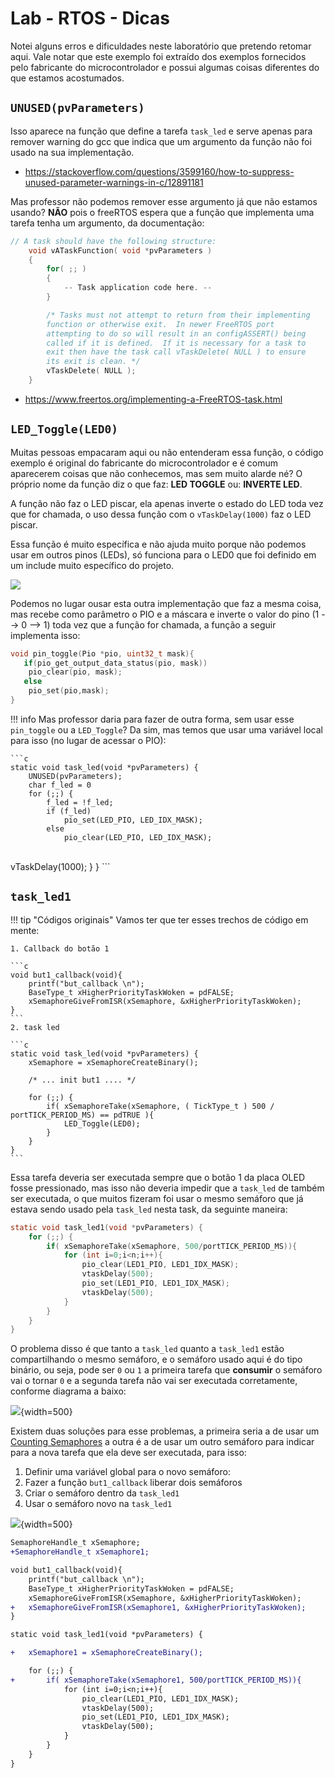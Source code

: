 # Lab - RTOS - Dicas

Notei alguns erros e dificuldades neste laboratório que
pretendo retomar aqui. Vale notar que este exemplo foi extraído dos exemplos fornecidos pelo fabricante do microcontrolador e possui algumas coisas diferentes do que estamos acostumados.

## `UNUSED(pvParameters)`

Isso aparece na função que define a tarefa `task_led` e
serve apenas para remover warning do gcc que indica que um argumento da função não foi usado na sua implementação.

- https://stackoverflow.com/questions/3599160/how-to-suppress-unused-parameter-warnings-in-c/12891181

Mas professor não podemos remover esse argumento já que não estamos usando? **NÃO** pois o freeRTOS espera que a função que implementa uma tarefa tenha um argumento, da documentação:


```c
// A task should have the following structure:
    void vATaskFunction( void *pvParameters )
    {
        for( ;; )
        {
            -- Task application code here. --
        }

        /* Tasks must not attempt to return from their implementing
        function or otherwise exit.  In newer FreeRTOS port
        attempting to do so will result in an configASSERT() being
        called if it is defined.  If it is necessary for a task to
        exit then have the task call vTaskDelete( NULL ) to ensure
        its exit is clean. */
        vTaskDelete( NULL );
    }
```

- https://www.freertos.org/implementing-a-FreeRTOS-task.html 

## `LED_Toggle(LED0)`

Muitas pessoas empacaram aqui ou não entenderam
essa função, o código exemplo é original do fabricante
do microcontrolador e é comum aparecerem coisas que 
não conhecemos, mas sem muito alarde né? O próprio 
nome da função diz o que faz: **LED TOGGLE** ou: 
**INVERTE LED**.

A função não faz o LED piscar, ela apenas inverte o 
estado do LED toda vez que for chamada, o uso dessa
função com o `vTaskDelay(1000)` faz o LED piscar.

Essa função é muito específica e não ajuda muito porque não podemos usar em outros pinos (LEDs), só funciona para o LED0 que foi definido em um include muito específico do projeto. 

![](imgs/led-toggle-LED0.png)

Podemos no lugar ousar esta outra implementação que faz a mesma coisa, mas recebe como parâmetro o PIO e a máscara e inverte o valor do pino (1 --> 0 --> 1) toda vez que a função for chamada, a função a seguir implementa isso:

```c
void pin_toggle(Pio *pio, uint32_t mask){
   if(pio_get_output_data_status(pio, mask))
    pio_clear(pio, mask);
   else
    pio_set(pio,mask);
}
```

!!! info
    Mas professor daria para fazer de outra forma, sem usar esse `pin_toggle` ou a `LED_Toggle`? Da sim, mas temos que usar uma variável local para isso (no lugar de acessar o PIO):
    
    ```c
    static void task_led(void *pvParameters) {
        UNUSED(pvParameters);
        char f_led = 0
        for (;;) {
            f_led = !f_led;
            if (f_led)
                pio_set(LED_PIO, LED_IDX_MASK);
            else
                pio_clear(LED_PIO, LED_IDX_MASK);


​            
            vTaskDelay(1000);
        }
    }
    ```

## `task_led1`

!!! tip "Códigos originais"
    Vamos ter que ter esses trechos de código em mente:
    
    1. Callback do botão 1
    
    ```c
    void but1_callback(void){
        printf("but_callback \n");
        BaseType_t xHigherPriorityTaskWoken = pdFALSE;
        xSemaphoreGiveFromISR(xSemaphore, &xHigherPriorityTaskWoken);
    }
    ```
    2. task led
    
    ```c
    static void task_led(void *pvParameters) {
        xSemaphore = xSemaphoreCreateBinary();
        
        /* ... init but1 .... */
        
        for (;;) {
            if( xSemaphoreTake(xSemaphore, ( TickType_t ) 500 / portTICK_PERIOD_MS) == pdTRUE ){
                LED_Toggle(LED0);
            }
        }
    }
    ```
Essa tarefa deveria ser executada sempre que o botão 1 da placa OLED fosse pressionado, mas isso não deveria impedir que a `task_led` de também ser executada, o que muitos fizeram foi usar o mesmo semáforo que já estava sendo usado pela `task_led` nesta task, da seguinte maneira:

```c
static void task_led1(void *pvParameters) {
    for (;;) {
        if( xSemaphoreTake(xSemaphore, 500/portTICK_PERIOD_MS)){
            for (int i=0;i<n;i++){
                pio_clear(LED1_PIO, LED1_IDX_MASK);
                vtaskDelay(500);
                pio_set(LED1_PIO, LED1_IDX_MASK);
                vtaskDelay(500);
            }
        }
    }
}
```

O problema disso é que tanto a `task_led` quanto a `task_led1` estão compartilhando o mesmo semáforo, e o semáforo usado aqui é do tipo binário, ou seja, pode ser `0` ou `1` a primeira tarefa que **consumir** o semáforo vai o tornar `0` e a segunda tarefa não vai ser executada corretamente, conforme diagrama a baixo:

![](imgs/task-led1.png){width=500}

Existem duas soluções para esse problemas, a primeira seria a de usar um [Counting Semaphores](https://www.freertos.org/Real-time-embedded-RTOS-Counting-Semaphores.html) a outra é a de usar um outro semáforo para indicar para a nova tarefa que ela deve ser executada, para isso:

1. Definir uma variável global para o novo semáforo:
1. Fazer a função `but1_callback` liberar dois semáforos
1. Criar o semáforo dentro da `task_led1`
1. Usar o semáforo novo na `task_led1`

![](imgs/task-led1b.png){width=500}

```diff
SemaphoreHandle_t xSemaphore;
+SemaphoreHandle_t xSemaphore1;

void but1_callback(void){
    printf("but_callback \n");
    BaseType_t xHigherPriorityTaskWoken = pdFALSE;
    xSemaphoreGiveFromISR(xSemaphore, &xHigherPriorityTaskWoken);
+   xSemaphoreGiveFromISR(xSemaphore1, &xHigherPriorityTaskWoken);
}

static void task_led1(void *pvParameters) {

+   xSemaphore1 = xSemaphoreCreateBinary();

    for (;;) {
+       if( xSemaphoreTake(xSemaphore1, 500/portTICK_PERIOD_MS)){
            for (int i=0;i<n;i++){
                pio_clear(LED1_PIO, LED1_IDX_MASK);
                vtaskDelay(500);
                pio_set(LED1_PIO, LED1_IDX_MASK);
                vtaskDelay(500);
            }
        }
    }
}
```